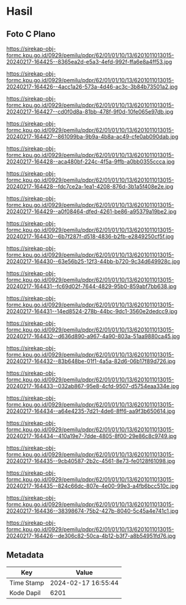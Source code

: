# Hasil

## Foto C Plano

https://sirekap-obj-formc.kpu.go.id/0929/pemilu/pdpr/62/01/01/10/13/6201011013015-20240217-164425--8365ea2d-e5a3-4efd-992f-ffa6e8a4ff53.jpg

https://sirekap-obj-formc.kpu.go.id/0929/pemilu/pdpr/62/01/01/10/13/6201011013015-20240217-164426--4acc1a26-573a-4d46-ac3c-3b84b73501a2.jpg

https://sirekap-obj-formc.kpu.go.id/0929/pemilu/pdpr/62/01/01/10/13/6201011013015-20240217-164427--cd0f0d8a-81bb-478f-9f0d-10fe065e97db.jpg

https://sirekap-obj-formc.kpu.go.id/0929/pemilu/pdpr/62/01/01/10/13/6201011013015-20240217-164427--861099ba-9b9a-4b8a-ac49-cfe0ab090dab.jpg

https://sirekap-obj-formc.kpu.go.id/0929/pemilu/pdpr/62/01/01/10/13/6201011013015-20240217-164428--aca480bf-224c-4f5a-9ffb-a0bb0355ccca.jpg

https://sirekap-obj-formc.kpu.go.id/0929/pemilu/pdpr/62/01/01/10/13/6201011013015-20240217-164428--fdc7ce2a-1ea1-4208-876d-3b1a5f408e2e.jpg

https://sirekap-obj-formc.kpu.go.id/0929/pemilu/pdpr/62/01/01/10/13/6201011013015-20240217-164429--a0f08464-dfed-4261-be86-a95379a19be2.jpg

https://sirekap-obj-formc.kpu.go.id/0929/pemilu/pdpr/62/01/01/10/13/6201011013015-20240217-164430--6b7f287f-d518-4836-b2fb-e2849250cf5f.jpg

https://sirekap-obj-formc.kpu.go.id/0929/pemilu/pdpr/62/01/01/10/13/6201011013015-20240217-164430--63e56b25-12f3-44bb-b720-9c34d649928c.jpg

https://sirekap-obj-formc.kpu.go.id/0929/pemilu/pdpr/62/01/01/10/13/6201011013015-20240217-164431--fc69d02f-7644-4829-95b0-859abf7bb638.jpg

https://sirekap-obj-formc.kpu.go.id/0929/pemilu/pdpr/62/01/01/10/13/6201011013015-20240217-164431--14ed8524-278b-44bc-9dc1-3560e2dedcc9.jpg

https://sirekap-obj-formc.kpu.go.id/0929/pemilu/pdpr/62/01/01/10/13/6201011013015-20240217-164432--d636d890-a967-4a90-803a-51aa9880ca45.jpg

https://sirekap-obj-formc.kpu.go.id/0929/pemilu/pdpr/62/01/01/10/13/6201011013015-20240217-164432--83b648be-01f1-4a5a-82d6-06b17f89d726.jpg

https://sirekap-obj-formc.kpu.go.id/0929/pemilu/pdpr/62/01/01/10/13/6201011013015-20240217-164433--032ab867-95e8-4cfd-9507-d5754eaa334e.jpg

https://sirekap-obj-formc.kpu.go.id/0929/pemilu/pdpr/62/01/01/10/13/6201011013015-20240217-164434--a64e4235-7d21-4de6-8ff6-aa9f3b650614.jpg

https://sirekap-obj-formc.kpu.go.id/0929/pemilu/pdpr/62/01/01/10/13/6201011013015-20240217-164434--410a19e7-7dde-4805-8f00-29e86c8c9749.jpg

https://sirekap-obj-formc.kpu.go.id/0929/pemilu/pdpr/62/01/01/10/13/6201011013015-20240217-164435--9cb40587-2b2c-4561-8e73-fe0128f61098.jpg

https://sirekap-obj-formc.kpu.go.id/0929/pemilu/pdpr/62/01/01/10/13/6201011013015-20240217-164435--824c66dc-807e-4e00-99e3-a4fb6bcc510c.jpg

https://sirekap-obj-formc.kpu.go.id/0929/pemilu/pdpr/62/01/01/10/13/6201011013015-20240217-164436--38398674-75b2-427b-8040-5c45a4e741c1.jpg

https://sirekap-obj-formc.kpu.go.id/0929/pemilu/pdpr/62/01/01/10/13/6201011013015-20240217-164426--de306c82-50ca-4b12-b3f7-a8b54951fd76.jpg


## Metadata

| Key        | Value               |
| ---------- | ------------------- |
| Time Stamp | 2024-02-17 16:55:44 |
| Kode Dapil | 6201                |



